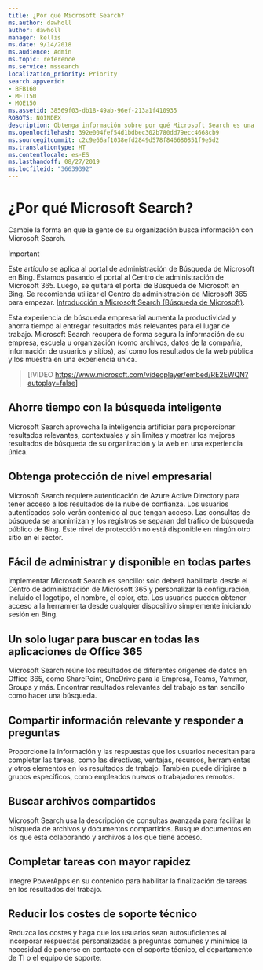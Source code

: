 ```yaml
---
title: ¿Por qué Microsoft Search?
ms.author: dawholl
author: dawholl
manager: kellis
ms.date: 9/14/2018
ms.audience: Admin
ms.topic: reference
ms.service: mssearch
localization_priority: Priority
search.appverid:
- BFB160
- MET150
- MOE150
ms.assetid: 38569f03-db18-49ab-96ef-213a1f410935
ROBOTS: NOINDEX
description: Obtenga información sobre por qué Microsoft Search es una búsqueda empresarial inteligente para el lugar de trabajo moderno.
ms.openlocfilehash: 392e004fef54d1bdbec302b780dd79ecc4668cb9
ms.sourcegitcommit: c2c9e66af1038efd2849d578f846680851f9e5d2
ms.translationtype: HT
ms.contentlocale: es-ES
ms.lasthandoff: 08/27/2019
ms.locfileid: "36639392"
---
```

# <a name="why-microsoft-search"></a>¿Por qué Microsoft Search?

Cambie la forma en que la gente de su organización busca información con Microsoft Search. 

> [!IMPORTANT]
> Este artículo se aplica al portal de administración de Búsqueda de Microsoft en Bing. Estamos pasando el portal al Centro de administración de Microsoft 365. Luego, se quitará el portal de Búsqueda de Microsoft en Bing. Se recomienda utilizar el Centro de administración de Microsoft 365 para empezar. [Introducción a Microsoft Search (Búsqueda de Microsoft)](overview-microsoft-search.md).
  
Esta experiencia de búsqueda empresarial aumenta la productividad y ahorra tiempo al entregar resultados más relevantes para el lugar de trabajo. Microsoft Search recupera de forma segura la información de su empresa, escuela u organización (como archivos, datos de la compañía, información de usuarios y sitios), así como los resultados de la web pública y los muestra en una experiencia única.

> [!VIDEO https://www.microsoft.com/videoplayer/embed/RE2EWQN?autoplay=false]
  
## <a name="save-time-with-intelligent-search"></a>Ahorre tiempo con la búsqueda inteligente

Microsoft Search aprovecha la inteligencia artificiar para proporcionar resultados relevantes, contextuales y sin límites y mostrar los mejores resultados de búsqueda de su organización y la web en una experiencia única.
  
## <a name="get-enterprise-grade-protection"></a>Obtenga protección de nivel empresarial

Microsoft Search requiere autenticación de Azure Active Directory para tener acceso a los resultados de la nube de confianza. Los usuarios autenticados solo verán contenido al que tengan acceso. Las consultas de búsqueda se anonimizan y los registros se separan del tráfico de búsqueda público de Bing. Este nivel de protección no está disponible en ningún otro sitio en el sector.
  
## <a name="easy-to-administer-and-available-everywhere"></a>Fácil de administrar y disponible en todas partes

Implementar Microsoft Search es sencillo: solo deberá habilitarla desde el Centro de administración de Microsoft 365 y personalizar la configuración, incluido el logotipo, el nombre, el color, etc. Los usuarios pueden obtener acceso a la herramienta desde cualquier dispositivo simplemente iniciando sesión en Bing.
  
## <a name="one-place-to-search-across-office-365-apps"></a>Un solo lugar para buscar en todas las aplicaciones de Office 365

Microsoft Search reúne los resultados de diferentes orígenes de datos en Office 365, como SharePoint, OneDrive para la Empresa, Teams, Yammer, Groups y más. Encontrar resultados relevantes del trabajo es tan sencillo como hacer una búsqueda.
  
## <a name="share-authoritative-information-and-answer-questions"></a>Compartir información relevante y responder a preguntas

Proporcione la información y las respuestas que los usuarios necesitan para completar las tareas, como las directivas, ventajas, recursos, herramientas y otros elementos en los resultados de trabajo. También puede dirigirse a grupos específicos, como empleados nuevos o trabajadores remotos.
  
## <a name="find-shared-files"></a>Buscar archivos compartidos

Microsoft Search usa la descripción de consultas avanzada para facilitar la búsqueda de archivos y documentos compartidos. Busque documentos en los que está colaborando y archivos a los que tiene acceso. 
  
## <a name="complete-tasks-faster"></a>Completar tareas con mayor rapidez

Integre PowerApps en su contenido para habilitar la finalización de tareas en los resultados del trabajo.
  
## <a name="reduce-support-costs"></a>Reducir los costes de soporte técnico

Reduzca los costes y haga que los usuarios sean autosuficientes al incorporar respuestas personalizadas a preguntas comunes y minimice la necesidad de ponerse en contacto con el soporte técnico, el departamento de TI o el equipo de soporte.
  

